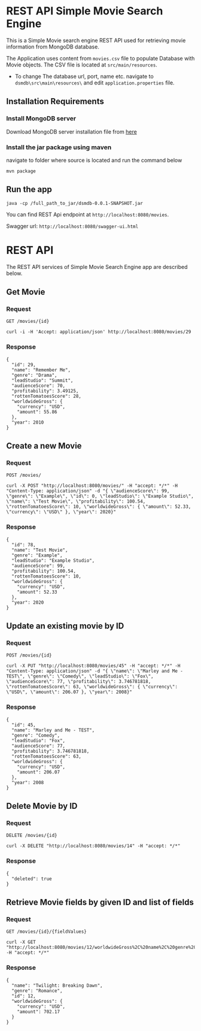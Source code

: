 # REST API Simple Movie Search Engine

This is a Simple Movie search engine REST API used for retrieving movie information from MongoDB database.

The Application uses content from `movies.csv` file to populate Database with Movie objects. The CSV file is located at `src/main/resources`.
- To change The database url, port, name etc. navigate to `dsmdb\src\main\resources\` and edit `application.properties` file.

## Installation Requirements


### Install MongoDB server
Download MongoDB server installation file from [here](https://www.mongodb.com/download-center/community)


### Install the jar package using maven
navigate to folder where source is located and run the command below
 
    mvn package 

## Run the app

    java -cp /full_path_to_jar/dsmdb-0.0.1-SNAPSHOT.jar  

You can find REST Api endpoint at `http://localhost:8080/movies`.

Swagger url: `http://localhost:8080/swagger-ui.html`

# REST API

The REST API services of Simple Movie Search Engine app are described below.

## Get Movie

### Request

`GET /movies/{id}`

    curl -i -H 'Accept: application/json' http://localhost:8080/movies/29

### Response

    {
      "id": 29,
      "name": "Remember Me",
      "genre": "Drama",
      "leadStudio": "Summit",
      "audienceScore": 70,
      "profitability": 3.49125,
      "rottenTomatoesScore": 28,
      "worldwideGross": {
        "currency": "USD",
        "amount": 55.86
      },
      "year": 2010
    }

## Create a new Movie

### Request

`POST /movies/`

    curl -X POST "http://localhost:8080/movies/" -H "accept: */*" -H "Content-Type: application/json" -d "{ \"audienceScore\": 99, \"genre\": \"Example\", \"id\": 0, \"leadStudio\": \"Example Studio\", \"name\": \"Test Movie\", \"profitability\": 100.54, \"rottenTomatoesScore\": 10, \"worldwideGross\": { \"amount\": 52.33, \"currency\": \"USD\" }, \"year\": 2020}"

### Response
    {
      "id": 78,
      "name": "Test Movie",
      "genre": "Example",
      "leadStudio": "Example Studio",
      "audienceScore": 99,
      "profitability": 100.54,
      "rottenTomatoesScore": 10,
      "worldwideGross": {
        "currency": "USD",
        "amount": 52.33
      },
      "year": 2020
    }


## Update an existing movie by ID

### Request
`POST /movies/{id}`

    curl -X PUT "http://localhost:8080/movies/45" -H "accept: */*" -H "Content-Type: application/json" -d "{ \"name\": \"Marley and Me - TEST\", \"genre\": \"Comedy\", \"leadStudio\": \"Fox\", \"audienceScore\": 77, \"profitability\": 3.746781818, \"rottenTomatoesScore\": 63, \"worldwideGross\": { \"currency\": \"USD\", \"amount\": 206.07 }, \"year\": 2008}"

### Response
    {
      "id": 45,
      "name": "Marley and Me - TEST",
      "genre": "Comedy",
      "leadStudio": "Fox",
      "audienceScore": 77,
      "profitability": 3.746781818,
      "rottenTomatoesScore": 63,
      "worldwideGross": {
        "currency": "USD",
        "amount": 206.07
      },
      "year": 2008
    }

## Delete Movie by ID

### Request
`DELETE /movies/{id}`

    curl -X DELETE "http://localhost:8080/movies/14" -H "accept: */*"

### Response
    {
      "deleted": true
    }

## Retrieve Movie fields by given ID and list of fields

### Request
`GET /movies/{id}/{fieldValues}`

    curl -X GET "http://localhost:8080/movies/12/worldwideGross%2C%20name%2C%20genre%2C%20id" -H "accept: */*"

### Response
    {
      "name": "Twilight: Breaking Dawn",
      "genre": "Romance",
      "id": 12,
      "worldwideGross": {
        "currency": "USD",
        "amount": 702.17
      }
    }
